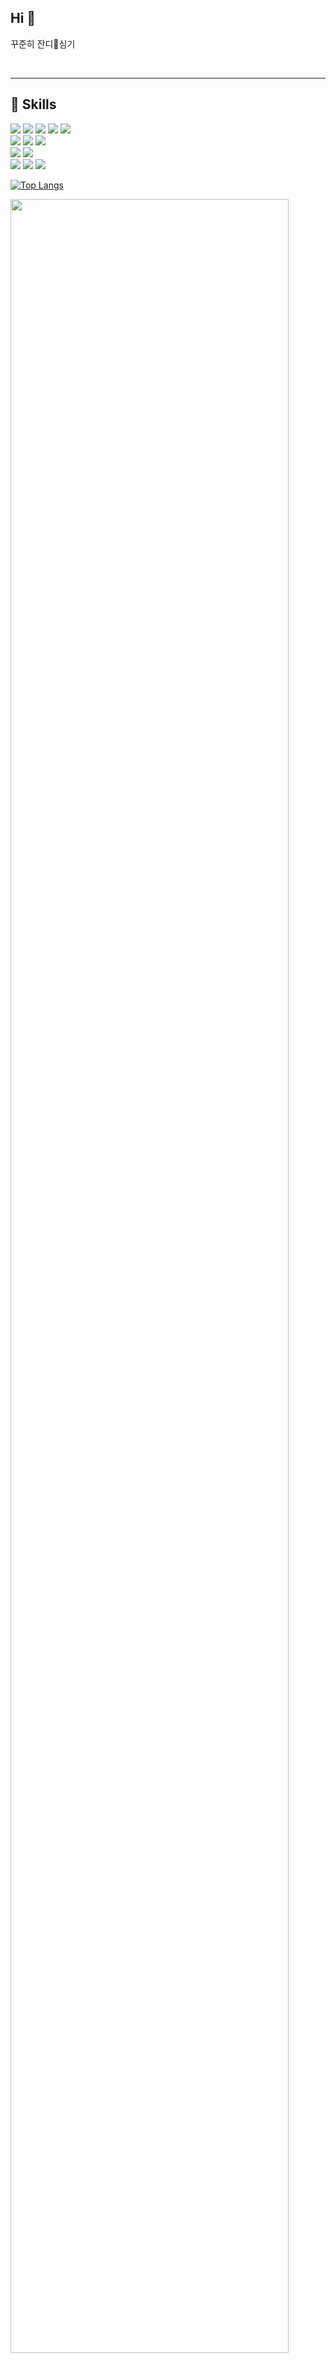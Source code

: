 ## Hi 👋


꾸준히 잔디🌱심기

</br>

------------------------------------------


<!--
**notrealsilk/notrealsilk** is a ✨ _special_ ✨ repository because its `README.md` (this file) appears on your GitHub profile.

Here are some ideas to get you started:

- 🔭 I’m currently working on ...
- 🌱 I’m currently learning ...
- 👯 I’m looking to collaborate on ...
- 🤔 I’m looking for help with ...
- 💬 Ask me about ...
- 📫 How to reach me: ...
- 😄 Pronouns: ..

-->

## 💬 Skills
![](https://img.shields.io/badge/Python-3776AB?style=for-the-badge&logo=python&logoColor=white)
![](https://img.shields.io/badge/HTML-239120?style=for-the-badge&logo=html5&logoColor=white)
![](https://img.shields.io/badge/CSS-239120?&style=for-the-badge&logo=css3&logoColor=white)
![](https://img.shields.io/badge/Django-092E20?style=for-the-badge&logo=django&logoColor=white)
<img src="https://img.shields.io/badge/javascript-F7DF1E?style=for-the-badge&logo=javascript&logoColor=black">
<br>
<img src="https://img.shields.io/badge/github-181717?style=for-the-badge&logo=github&logoColor=white">
<img src="https://img.shields.io/badge/git-F05032?style=for-the-badge&logo=git&logoColor=white">
<img src="https://img.shields.io/badge/bootstrap-7952B3?style=for-the-badge&logo=bootstrap&logoColor=white">
<br>
<img src="https://img.shields.io/badge/Adobe Photoshop-31A8FF?style=flat-square&logo=Adobe Photoshop&logoColor=white"/>
<img src="https://img.shields.io/badge/Adobe Illustrator-FF9A00?style=flat-square&logo=Adobe Illustrator&logoColor=white"/>
<br>
<img src="https://img.shields.io/badge/PyCharm-000000?style=flat-square&logo=PyCharm&logoColor=white"/>
<img src="https://img.shields.io/badge/Visual Studio Code-007ACC?style=flat-square&logo=Visual Studio Code&logoColor=white"/>
<img src="https://img.shields.io/badge/Postman-FF6C37?style=flat-square&logo=Postman&logoColor=white"/>


[![Top Langs](https://github-readme-stats.vercel.app/api/top-langs/?username=notrealsilk&layout=compact)](https://github.com/delay-100/github-readme-stats)

<a href="https://github.com/ashutosh00710/github-readme-activity-graph">
    <img src="https://github-readme-activity-graph.vercel.app/graph?username=notrealsilk&theme=react-dark&bg_color=20232a&hide_border=true&line=58A6FF&color=58A6FF" width=94%/>
</a>


## Project

### 초보자를 위한 예적금 서비스 "StarPot"
  
[![Image](https://github.com/user-attachments/assets/6e0dffd1-8205-499d-b15e-aa89906dbe70)](https://github.com/hyunheeya/final_pjt)

</br>

### 실시간 회의 요약 및 시각화 서비스 "Confy"

  [![Image](https://github.com/user-attachments/assets/ddba92c1-9981-4d14-866e-63b1f44b6361)](https://github.com/Setto1044/Confy)


